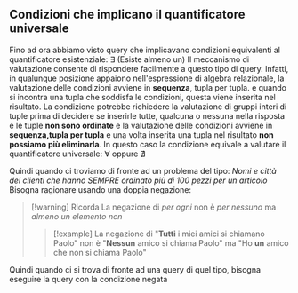 ## Condizioni che implicano il quantificatore universale
Fino ad ora abbiamo visto query che implicavano condizioni equivalenti al quantificatore esistenziale: $\exists$ (Esiste almeno un)
Il meccanismo di valutazione consente di rispondere facilmente a questo tipo di query. Infatti, in qualunque posizione appaiono nell'espressione di algebra relazionale, la valutazione delle condizioni avviene in **sequenza**, tupla per tupla. e quando si incontra una tupla che soddisfa le condizioni, questa viene inserita nel risultato. La condizione potrebbe richiedere la valutazione di gruppi interi di tuple prima di decidere se inserirle tutte, qualcuna o nessuna nella risposta e le tuple **non sono ordinate** e la valutazione delle condizioni avviene in **sequenza,tupla per tupla** e una volta inserita una tupla nel risultato **non possiamo più eliminarla**.  In questo caso la condizione equivale a valutare il quantificatore universale:
$\forall$
oppure
$\nexists$

Quindi quando ci troviamo di fronte ad un problema del tipo:
*Nomi e città dei clienti che hanno SEMPRE
ordinato più di 100 pezzi per un articolo*
Bisogna ragionare usando una doppia negazione:
>[!warning] Ricorda
>La negazione di *per ogni* non è *per nessuno* ma *almeno un elemento non*
>>[!example]
>>La negazione di "**Tutti** i miei amici si chiamano Paolo" non è "**Nessun** amico si chiama Paolo" ma "Ho **un** amico che non si chiama Paolo"

Quindi quando ci si trova di fronte ad una query di quel tipo, bisogna eseguire la query con la condizione negata
